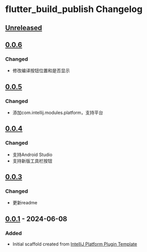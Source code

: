 <!-- Keep a Changelog guide -> https://keepachangelog.com -->

# flutter_build_publish Changelog

## [Unreleased]

## [0.0.6]

### Changed

- 修改编译按钮位置和是否显示

## [0.0.5]

### Changed

- 添加com.intellij.modules.platform，支持平台

## [0.0.4]

### Changed

- 支持Android Studio
- 支持新版工具栏按钮

## [0.0.3]

### Changed

- 更新readme

## [0.0.1] - 2024-06-08

### Added

- Initial scaffold created from [IntelliJ Platform Plugin Template](https://github.com/JetBrains/intellij-platform-plugin-template)

[Unreleased]: https://github.com/jlcool/flutter_build_publish/compare/v0.0.6...HEAD
[0.0.6]: https://github.com/jlcool/flutter_build_publish/compare/v0.0.5...v0.0.6
[0.0.5]: https://github.com/jlcool/flutter_build_publish/compare/v0.0.4...v0.0.5
[0.0.4]: https://github.com/jlcool/flutter_build_publish/compare/v0.0.3...v0.0.4
[0.0.3]: https://github.com/jlcool/flutter_build_publish/compare/v0.0.1...v0.0.3
[0.0.1]: https://github.com/jlcool/flutter_build_publish/commits/v0.0.1

